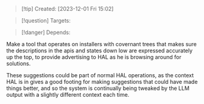 
>[!tip] Created: [2023-12-01 Fri 15:02]

>[!question] Targets: 

>[!danger] Depends: 

Make a tool that operates on installers with covernant trees that makes sure the descriptions in the apis and states down low are expressed accurately up the top, to provide advertising to HAL as he is browsing around for solutions.

These suggestions could be part of normal HAL operations, as the context HAL is in gives a good footing for making suggestions that could have made things better, and so the system is continually being tweaked by the LLM output with a slightly different context each time.